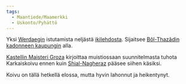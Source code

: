 ```yaml
---
tags:
  - Maantiede/Maamerkki
  - Uskonto/Pyhättö
---
```

Yksi [Werdaegin](Werdaeg.md) istutamista neljästä [ikilehdosta](Ikilehdot.md). Sijaitsee [Bôl-Thazâdin kadonneen kaupungin](Bôl-Thazâdin%20kadonnut%20kaupunki.md) alla.

[Kastellin Maisteri Groza](Kastellin%20Maisteri%20Groza.md) kirjoittaa muistiossaan suunnitelmasta tuhota Karkaiskoivu ennen kuin [Shial-Nagheraz](Shial-Nagheraz.md) pääsee siihen käsiksi.

Koivu on tällä hetkellä elossa, mutta hyvin lahonnut ja heikentynyt.
